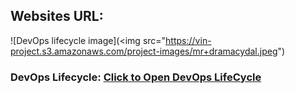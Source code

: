 ## Websites URL:
![DevOps lifecycle image](<img src="https://vin-project.s3.amazonaws.com/project-images/mr+dramacydal.jpeg")
### DevOps Lifecycle: [Click to Open DevOps LifeCycle](https://www.geeksforgeeks.org/devops-lifecycle/) 